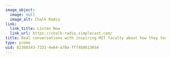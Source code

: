 ```yaml
---
image_object:
  image: null
  image_alt: Chalk Radio
link:
  link_title: Listen Now
  link_url: https://chalk-radio.simplecast.com/
title: Real conversations with inspiring MIT faculty about how they teach.
type: promo
uid: 82360343-7331-4e64-a70a-fff4b8613654
---
```

